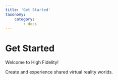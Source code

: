 ```yaml
---
title: 'Get Started'
taxonomy:
    category:
        - docs
---
```


### 

# Get Started

Welcome to High Fidelity!

Create and experience shared virtual reality worlds. 